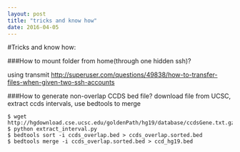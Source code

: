 ```yaml
---
layout: post
title: "tricks and know how"
date: 2016-04-05
---
```


#Tricks and know how:

###How to mount folder from home(through one hidden ssh)?

using transmit
http://superuser.com/questions/49838/how-to-transfer-files-when-given-two-ssh-accounts

###How to generate non-overlap CCDS bed file?
download file from UCSC, extract ccds intervals,  use bedtools to merge
```
$ wget http://hgdownload.cse.ucsc.edu/goldenPath/hg19/database/ccdsGene.txt.gz
$ python extract_interval.py  
$ bedtools sort -i ccds_overlap.bed > ccds_overlap.sorted.bed
$ bedtools merge -i ccds_overlap.sorted.bed > ccd_hg19.bed
```
